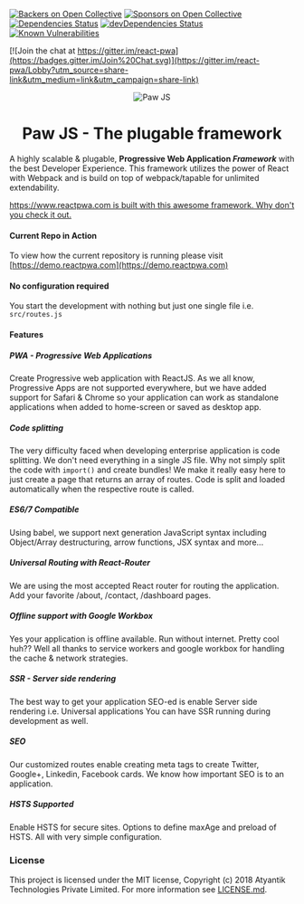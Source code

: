 [![Backers on Open Collective](https://opencollective.com/react-pwa/backers/badge.svg)](#backers) [![Sponsors on Open Collective](https://opencollective.com/react-pwa/sponsors/badge.svg)](#sponsors) [![Dependencies Status](https://david-dm.org/Atyantik/react-pwa.svg)](https://david-dm.org/Atyantik/react-pwa)
[![devDependencies Status](https://david-dm.org/Atyantik/pawjs/dev-status.svg)](https://david-dm.org/Atyantik/pawjs?type=dev)
[![Known Vulnerabilities](https://snyk.io/test/github/Atyantik/pawjs/badge.svg)](https://snyk.io/test/github/Atyantik/pawjs)  

[![Join the chat at https://gitter.im/react-pwa](https://badges.gitter.im/Join%20Chat.svg)](https://gitter.im/react-pwa/Lobby?utm_source=share-link&utm_medium=link&utm_campaign=share-link)


<p align="center" style="text-align:center">
  <img src="https://www.atyantik.com/wp-content/uploads/2018/06/192-192.png" alt="Paw JS"/>
  <h1 align="center" style="text-align:center">Paw JS - The plugable framework</h1>
</p>


A highly scalable & plugable, **Progressive Web Application *Framework*** with the best Developer Experience.
This framework utilizes the power of React with Webpack and is build on top of webpack/tapable for unlimited extendability.


[https://www.reactpwa.com is built with this awesome framework. Why don't you check it out.](https://www.reactpwa.com/)  


#### Current Repo in Action
To view how the current repository is running please visit [https://demo.reactpwa.com](https://demo.reactpwa.com)

#### No configuration required
You start the development with nothing but just one single file i.e. `src/routes.js`

#### Features
##### PWA - Progressive Web Applications
Create Progressive web application with ReactJS. As we all know, Progressive Apps are not supported everywhere, but we have added support for Safari & Chrome so your application can work as 
standalone applications when added to home-screen or saved as desktop app.

##### Code splitting
The very difficulty faced when developing enterprise application is code splitting. We don't need everything in a single JS file. Why not simply split the code with `import()` and create bundles!
We make it really easy here to just create a page that returns an array of routes. Code is split and loaded automatically when the respective route is called.

##### ES6/7 Compatible
Using babel, we support next generation JavaScript syntax including Object/Array destructuring, arrow functions, JSX syntax and more...  

##### Universal Routing with React-Router
We are using the most accepted React router for routing the application. Add your favorite /about, /contact, /dashboard pages.

##### Offline support with Google Workbox
Yes your application is offline available. Run without internet. Pretty cool huh?? Well all thanks to service workers and google workbox
for handling the cache & network strategies.  

##### SSR - Server side rendering
The best way to get your application SEO-ed is enable Server side rendering i.e. Universal applications
You can have SSR running during development as well.    

##### SEO
Our customized routes enable creating meta tags to create Twitter, Google+, Linkedin, Facebook cards. We know how important SEO is to an application.  

##### HSTS Supported
Enable HSTS for secure sites. Options to define maxAge and preload of HSTS. All with very simple configuration.  


### License
This project is licensed under the MIT license, Copyright (c) 2018 Atyantik Technologies Private Limited. For more information see [LICENSE.md]("https://github.com/Atyantik/pawjs/blob/master/LICENSE.md").  